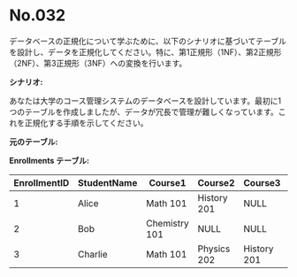 # No.032

データベースの正規化について学ぶために、以下のシナリオに基づいてテーブルを設計し、データを正規化してください。特に、第1正規形（1NF）、第2正規形（2NF）、第3正規形（3NF）への変換を行います。

**シナリオ:**

あなたは大学のコース管理システムのデータベースを設計しています。最初に1つのテーブルを作成しましたが、データが冗長で管理が難しくなっています。これを正規化する手順を示してください。

**元のテーブル:**

**Enrollments テーブル:**

| EnrollmentID | StudentName | Course1       | Course2       | Course3       | Instructor1  | Instructor2  | Instructor3  |
|--------------|-------------|---------------|---------------|---------------|--------------|--------------|--------------|
| 1            | Alice       | Math 101      | History 201   | NULL          | Prof. Smith  | Prof. Johnson| NULL         |
| 2            | Bob         | Chemistry 101 | NULL          | NULL          | Prof. Clark  | NULL         | NULL         |
| 3            | Charlie     | Math 101      | Physics 202   | History 201   | Prof. Smith  | Prof. Taylor | Prof. Johnson|
